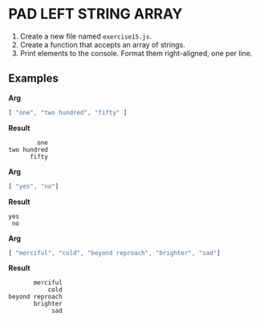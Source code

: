 # PAD LEFT STRING ARRAY

1. Create a new file named `exercise15.js`.
2. Create a function that accepts an array of strings.
3. Print elements to the console. Format them right-aligned, one per line.

## Examples

**Arg**

```js
[ "one", "two hundred", "fifty" ]
```

**Result**
```
        one
two hundred
      fifty
```

**Arg**

```js
[ "yes", "no"]
```

**Result**
```
yes
 no
```

**Arg**

```js
[ "merciful", "cold", "beyond reproach", "brighter", "sad"]
```

**Result**
```
       merciful
           cold
beyond reproach
       brighter
            sad
```